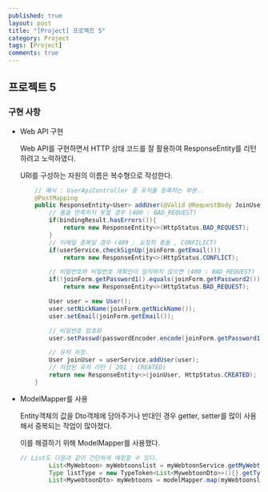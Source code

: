```yaml
---
published: true
layout: post
title: "[Project] 프로젝트 5"
category: Project
tags: [Project]
comments: true
---
```


## 프로젝트 5

### 구현 사항

* Web API 구현

  Web API를 구현하면서 HTTP 상태 코드를 잘 활용하여 ResponseEntity를 리턴하려고 노력하였다.

  URI를 구성하는 자원의 이름은 복수형으로 작성한다.

  ```java
      // 예시 : UserApiController 중 유저를 등록하는 부분..
      @PostMapping
      public ResponseEntity<User> addUser(@Valid @RequestBody JoinUser joinForm, BindingResult bindingResult){
          // 폼을 만족하지 못할 경우 (400 : BAD_REQUEST)
          if(bindingResult.hasErrors()){
              return new ResponseEntity<>(HttpStatus.BAD_REQUEST);
          }
          // 이메일 중복일 경우 (409 : 요청의 충돌 , CONFILICT)
          if(userService.checkSignUp(joinForm.getEmail()))
              return new ResponseEntity<>(HttpStatus.CONFLICT);
  
          // 비밀번호와 비밀번호 재확인이 일치하지 않으면 (400 : BAD_REQUEST)
          if(!joinForm.getPassword1().equals(joinForm.getPassword2()))
              return new ResponseEntity<>(HttpStatus.BAD_REQUEST);
  
          User user = new User();
          user.setNickName(joinForm.getNickName());
          user.setEmail(joinForm.getEmail());
  
          // 비밀번호 암호화
          user.setPasswd(passwordEncoder.encode(joinForm.getPassword1()));
  
          // 유저 저장.
          User joinUser = userService.addUser(user);
          // 저장된 유저 리턴 ( 201 : CREATED)
          return new ResponseEntity<>(joinUser, HttpStatus.CREATED);
      }
  ```

  

* ModelMapper를 사용

  Entity객체의 값을 Dto객체에 담아주거나 반대인 경우 getter, setter를 많이 사용해서 중복되는 작업이 많아졌다.

  이를 해결하기 위해 ModelMapper를 사용했다. 

  ```java
  // List도 다음과 같이 간단하게 매핑할 수 있다.
          List<MyWebtoon> myWebtoonslist = myWebtoonService.getMyWebtoons(user.getId(), ordertype);
          Type listType = new TypeToken<List<MywebtoonDto>>(){}.getType();
          List<MywebtoonDto> myWebtoons = modelMapper.map(myWebtoonslist, listType);
  ```

  

